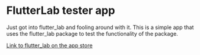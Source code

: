 # FlutterLab tester app

Just got into flutter_lab and fooling around with it. This is a simple app that uses the flutter_lab package to test the functionality of the package.

[Link to flutter_lab on the app store](https://apps.apple.com/ca/app/flutterlab-flutter-app-tools/id6451071756?mt=12)